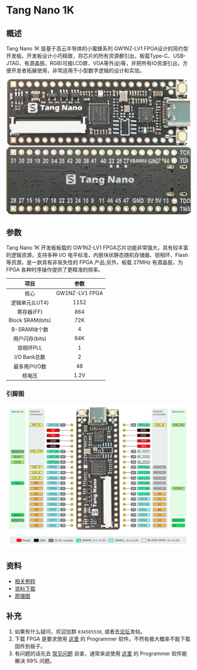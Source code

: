 # Tang Nano 1K

## 概述

Tang Nano 1K 是基于高云半导体的小蜜蜂系列 GW1NZ-LV1 FPGA设计的简约型开发板。开发板设计小巧精致，将芯片的所有资源都引出，板载Type-C、USB-JTAG、有源晶振、RGB(可接LCD屏、VGA等外设)等，并把所有IO资源引出，方便开发者拓展使用，非常适用于小型数字逻辑的设计和实验。

![Nano-1](./../Tang-Nano/assets/1k-1.jpg)
![Nano-2](./../Tang-Nano/assets/1k-2.jpg)

## 参数

Tang Nano 1K 开发板板载的 GW1NZ-LV1 FPGA芯片功能非常强大，具有较丰富的逻辑资源，支持多种 I/O 电平标准，内嵌块状静态随机存储器、锁相环、Flash 等资源，是一款具有非易失性的 FPGA 产品;另外，板载 27MHz 有源晶振，为 FPGA 各种时序操作提供了更精准的频率。

|       项目       |      参数      |
| :--------------: | :------------: |
|       核心       | GW1NZ-LV1 FPGA |
|  逻辑单元(LUT4)  |      1152      |
|    寄存器(FF)    |      864       |
| Block SRAM(bits) |      72K       |
|   B-SRAM块个数   |       4        |
|  用户闪存(bits)  |      64K       |
|    锁相环PLL     |       1        |
|   I/O Bank总数   |       2        |
|  最多用户I/O数   |       48       |
|      核电压      |      1.2V      |

### 引脚图

![pin_map](./../Tang-Nano/assets/1k-pin.png)

## 资料

- [相关例程](./../Tang-Nano-Doc/examples.md)
- [资料下载](https://dl.sipeed.com/shareURL/TANG/Nano%201K)
- [原理图](https://dl.sipeed.com/shareURL/TANG/Nano%201K/2_Schematic)

## 补充

1. 如果有什么疑问，欢迎加群 `834585530`, 或者去[论坛](bbs.sipeed.com)发帖。
2. 下载 FPGA 是要求使用 [这里](https://dl.sipeed.com/shareURL/TANG/programmer) 的 Programmer 软件。不然有极大概率不能下载固件到板子。
3. 有问题的话先去 [常见问题](./../Tang-Nano-Doc/questions.md) 自查，通常来说使用 [这里](https://dl.sipeed.com/shareURL/TANG/programmer) 的 Programmer 软件能解决 99% 问题。
